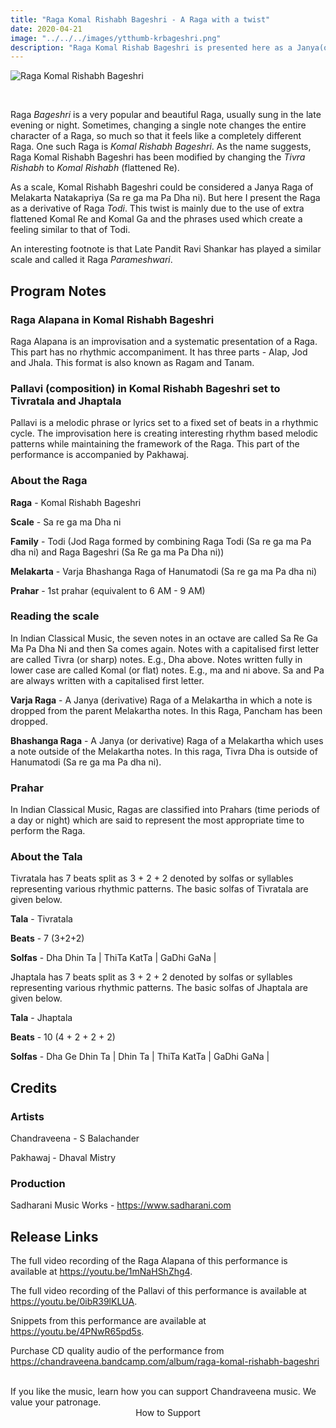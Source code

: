 ```yaml
---
title: "Raga Komal Rishabh Bageshri - A Raga with a twist"
date: 2020-04-21
image: "../../../images/ytthumb-krbageshri.png"
description: "Raga Komal Rishab Bageshri is presented here as a Janya(or derivative) of Todi family of Ragas. Here, I perform a detailed Alap in three sections followed by two compositions in Tivratala (7 beats) and Jhaptala (10 beats)"
---
```


![Raga Komal Rishabh Bageshri](ytthumb-krbageshri.png)

<br>

Raga *Bageshri* is a very popular and beautiful Raga, usually sung in the late evening or night. Sometimes, changing a single note changes the entire character of a Raga, so much so that it feels like a completely different Raga. One such Raga is *Komal Rishabh Bageshri*. As the name suggests, Raga Komal Rishabh Bageshri has been modified by changing the *Tivra Rishabh* to *Komal Rishabh* (flattened Re).

As a scale, Komal Rishabh Bageshri could be considered a Janya Raga of Melakarta Natakapriya (Sa re ga ma Pa Dha ni). But here I present the Raga as a derivative of Raga *Todi*. This twist is mainly due to the use of extra flattened Komal Re and Komal Ga and the phrases used which create a feeling similar to that of Todi.

An interesting footnote is that Late Pandit Ravi Shankar has played a similar scale and called it Raga *Parameshwari*.

## Program Notes

### Raga Alapana in Komal Rishabh Bageshri
Raga Alapana is an improvisation and a systematic presentation of a Raga. This part has no rhythmic accompaniment. It has three parts - Alap, Jod and Jhala. This format is also known as Ragam and Tanam.

### Pallavi (composition) in Komal Rishabh Bageshri set to Tivratala and Jhaptala
Pallavi is a melodic phrase or lyrics set to a fixed set of beats in a rhythmic cycle. The improvisation here is creating interesting rhythm based melodic patterns while maintaining the framework of the Raga. This part of the performance is accompanied by Pakhawaj.

### About the Raga

**Raga** - Komal Rishabh Bageshri

**Scale** - Sa re ga ma Dha ni

**Family** - Todi (Jod Raga formed by combining Raga Todi (Sa re ga ma Pa dha ni) and Raga Bageshri (Sa Re ga ma Pa Dha ni))

**Melakarta** - Varja Bhashanga Raga of Hanumatodi (Sa re ga ma Pa dha ni)

**Prahar** - 1st prahar (equivalent to 6 AM - 9 AM)

### Reading the scale
In Indian Classical Music, the seven notes in an octave are called Sa Re Ga Ma Pa Dha Ni and then Sa comes again. Notes with a capitalised first letter are called Tivra (or sharp) notes. E.g., Dha above. Notes written fully in lower case are called Komal (or flat) notes. E.g., ma and ni above. Sa and Pa are always written with a capitalised first letter.

**Varja Raga** - A Janya (derivative) Raga of a Melakartha in which  a note is dropped from the parent  Melakartha notes. In this Raga, Pancham has been dropped.

**Bhashanga Raga** - A Janya (or derivative) Raga of a Melakartha which uses a note outside of the Melakartha notes. In this raga, Tivra Dha  is outside of Hanumatodi (Sa re ga ma Pa dha ni).

### Prahar
In Indian Classical Music, Ragas are classified into Prahars (time periods of a day or night) which are said to represent the most appropriate time to perform the Raga.

### About the Tala

Tivratala has 7 beats split as 3 + 2 + 2 denoted by solfas or syllables representing various rhythmic patterns. The basic solfas of Tivratala are given below.

**Tala** - Tivratala

**Beats** - 7 (3+2+2)

**Solfas** - Dha Dhin Ta | ThiTa KatTa | GaDhi GaNa |

Jhaptala has 7 beats split as 3 + 2 + 2 denoted by solfas or syllables representing various rhythmic patterns. The basic solfas of Jhaptala are given below.

**Tala** - Jhaptala

**Beats** - 10 (4 + 2 + 2 + 2)

**Solfas** - Dha Ge Dhin Ta | Dhin Ta | ThiTa KatTa | GaDhi GaNa |


## Credits
### Artists
Chandraveena - S Balachander

Pakhawaj - Dhaval Mistry

### Production
Sadharani Music Works - https://www.sadharani.com

## Release Links

The full video recording of the Raga Alapana of this performance is available at https://youtu.be/1mNaHShZhg4.

The full video recording of the Pallavi of this performance is available at https://youtu.be/0ibR39lKLUA.

Snippets from this performance are available at https://youtu.be/4PNwR65pd5s.

Purchase CD quality audio of the performance from https://chandraveena.bandcamp.com/album/raga-komal-rishabh-bageshri

<br>

<notice-box>
If you like the music, learn how you can support Chandraveena music. We value your patronage.
<div style="text-align:center">
<my-button to="/support/">How to Support</my-button>
</div>
</notice-box>
